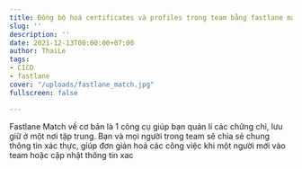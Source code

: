 ```yaml
---
title: Đồng bộ hoá certificates và profiles trong team bằng fastlane match
slug: ''
description: ''
date: 2021-12-13T00:00:00+07:00
author: ThaiLe
tags:
- CICD
- fastlane
cover: "/uploads/fastlane_match.jpg"
fullscreen: false

---
```

Fastlane Match về cơ bản là 1 công cụ giúp bạn quản lí các chứng chỉ, lưu giữ ở một nơi tập trung. Bạn và mọi người trong team sẽ chia sẻ chung thông tin xác thực, giúp đơn giản hoá các công việc khi một người mới vào team hoặc cập nhật thông tin xac